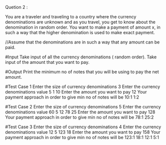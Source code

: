 Quetion 2 :

You are a traveler and traveling to a country where the currency denominations are
unknown and as you travel, you get to know about the denomination in random order.
You want to make a payment of amount x, in such a way that the higher denomination is
used to make exact payment.

//Assume that the denominations are in such a way that any amount can be paid.

#Input
Take input of all the currency denominations ( random order).
Take input of the amount that you want to pay.

#Output
Print the minimum no of notes that you will be using to pay the net amount.

#Test Case 1 
Enter the size of currency denominations
3
Enter the currency denominations value
5
1
10
Enter the amount you want to pay
12
Your payment approach in order to give min no of notes will be
10:1
1:2

#Test Case 2
Enter the size of currency denominations
5
Enter the currency denominations value
60
5
12
78
25
Enter the amount you want to pay
128
Your payment approach in order to give min no of notes will be
78:1
25:2

#Test Case 3
Enter the size of currency denominations
4
Enter the currency denominations value
12
5
123
18
Enter the amount you want to pay
158
Your payment approach in order to give min no of notes will be
123:1
18:1
12:1
5:1





